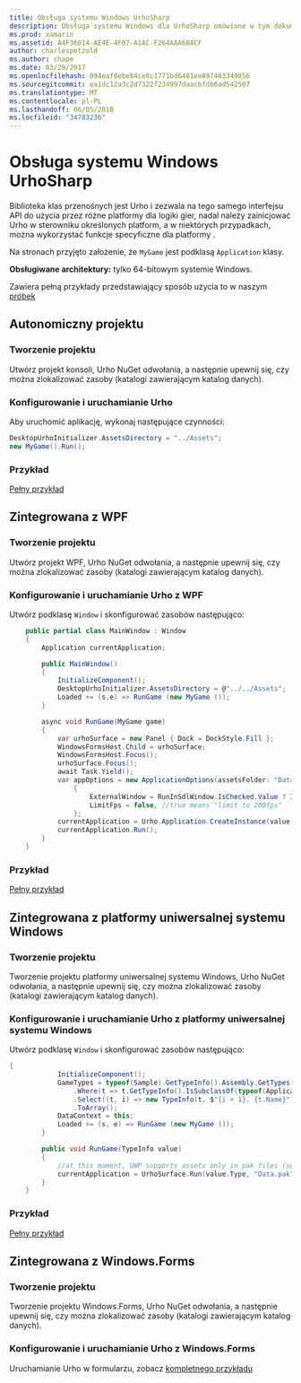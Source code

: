 ```yaml
---
title: Obsługa systemu Windows UrhoSharp
description: Obsługa systemu Windows dla UrhoSharp omówione w tym dokumencie. Opisuje sposób tworzenia projektu, konfigurowania i uruchamiania Urho, integracji z WPF i zintegrować z platformy uniwersalnej systemu Windows.
ms.prod: xamarin
ms.assetid: A4F36014-AE4E-4F07-A1AC-F264AAA68ACF
author: charlespetzold
ms.author: chape
ms.date: 03/29/2017
ms.openlocfilehash: 094eaf0ebe84ce8c1771bd6481ee897463349856
ms.sourcegitcommit: ea1dc12a3c2d7322f234997daacbfdb6ad542507
ms.translationtype: MT
ms.contentlocale: pl-PL
ms.lasthandoff: 06/05/2018
ms.locfileid: "34783236"
---
```

# <a name="urhosharp-windows-support"></a>Obsługa systemu Windows UrhoSharp

Biblioteka klas przenośnych jest Urho i zezwala na tego samego interfejsu API do użycia przez różne platformy dla logiki gier, nadal należy zainicjować Urho w sterowniku określonych platform, a w niektórych przypadkach, można wykorzystać funkcje specyficzne dla platformy .

Na stronach przyjęto założenie, że `MyGame` jest podklasą `Application` klasy.

**Obsługiwane architektury:** tylko 64-bitowym systemie Windows.

Zawiera pełną przykłady przedstawiający sposób użycia to w naszym [próbek](https://github.com/xamarin/urho-samples/tree/master/FeatureSamples)

## <a name="standalone-project"></a>Autonomiczny projektu

### <a name="creating-a-project"></a>Tworzenie projektu

Utwórz projekt konsoli, Urho NuGet odwołania, a następnie upewnij się, czy można zlokalizować zasoby (katalogi zawierającym katalog danych).

### <a name="configuring-and-launching-urho"></a>Konfigurowanie i uruchamianie Urho

Aby uruchomić aplikację, wykonaj następujące czynności:

```csharp
DesktopUrhoInitializer.AssetsDirectory = "../Assets";
new MyGame().Run();
```

### <a name="example"></a>Przykład

[Pełny przykład](https://github.com/xamarin/urho-samples/tree/master/FeatureSamples/Desktop)

## <a name="integrated-with-wpf"></a>Zintegrowana z WPF

### <a name="creating-a-project"></a>Tworzenie projektu

Utwórz projekt WPF, Urho NuGet odwołania, a następnie upewnij się, czy można zlokalizować zasoby (katalogi zawierającym katalog danych).

### <a name="configuring-and-launching-urho-from-wpf"></a>Konfigurowanie i uruchamianie Urho z WPF

Utwórz podklasę `Window` i skonfigurować zasobów następująco:

```csharp
    public partial class MainWindow : Window
    {
        Application currentApplication;

        public MainWindow()
        {
            InitializeComponent();
            DesktopUrhoInitializer.AssetsDirectory = @"../../Assets";
            Loaded += (s,e) => RunGame (new MyGame ());
        }

        async void RunGame(MyGame game)
        {
            var urhoSurface = new Panel { Dock = DockStyle.Fill };
            WindowsFormsHost.Child = urhoSurface;
            WindowsFormsHost.Focus();
            urhoSurface.Focus();
            await Task.Yield();
            var appOptions = new ApplicationOptions(assetsFolder: "Data")
                {
                    ExternalWindow = RunInSdlWindow.IsChecked.Value ? IntPtr.Zero : urhoSurface.Handle,
                    LimitFps = false, //true means "limit to 200fps"
                };
            currentApplication = Urho.Application.CreateInstance(value.Type, appOptions);
            currentApplication.Run();
        }
    }
```

### <a name="example"></a>Przykład

[Pełny przykład](https://github.com/xamarin/urho-samples/tree/master/FeatureSamples/WPF)

## <a name="integrated-with-uwp"></a>Zintegrowana z platformy uniwersalnej systemu Windows

### <a name="creating-a-project"></a>Tworzenie projektu

Tworzenie projektu platformy uniwersalnej systemu Windows, Urho NuGet odwołania, a następnie upewnij się, czy można zlokalizować zasoby (katalogi zawierającym katalog danych).

### <a name="configuring-and-launching-urho-from-uwp"></a>Konfigurowanie i uruchamianie Urho z platformy uniwersalnej systemu Windows

Utwórz podklasę `Window` i skonfigurować zasobów następująco:

```csharp
{
            InitializeComponent();
            GameTypes = typeof(Sample).GetTypeInfo().Assembly.GetTypes()
                .Where(t => t.GetTypeInfo().IsSubclassOf(typeof(Application)) && t != typeof(Sample))
                .Select((t, i) => new TypeInfo(t, $"{i + 1}. {t.Name}", ""))
                .ToArray();
            DataContext = this;
            Loaded += (s, e) => RunGame (new MyGame ());
        }

        public void RunGame(TypeInfo value)
        {
            //at this moment, UWP supports assets only in pak files (see PackageTool)
            currentApplication = UrhoSurface.Run(value.Type, "Data.pak");
        }
    }
```

### <a name="example"></a>Przykład

[Pełny przykład](https://github.com/xamarin/urho-samples/tree/master/FeatureSamples/UWP)

## <a name="integrated-with-windowsforms"></a>Zintegrowana z Windows.Forms

### <a name="creating-a-project"></a>Tworzenie projektu

Tworzenie projektu Windows.Forms, Urho NuGet odwołania, a następnie upewnij się, czy można zlokalizować zasoby (katalogi zawierającym katalog danych).

### <a name="configuring-and-launching-urho-from-windowsforms"></a>Konfigurowanie i uruchamianie Urho z Windows.Forms

Uruchamianie Urho w formularzu, zobacz [kompletnego przykładu](https://github.com/xamarin/urho-samples/blob/master/FeatureSamples/WinForms/SamplesForm.cs)
